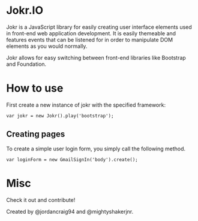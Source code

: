 Jokr.IO
=======

Jokr is a JavaScript library for easily creating user interface elements used in front-end web application development. It is easily themeable and features events that can be listened for in order to manipulate DOM elements as you would normally.

Jokr allows for easy switching between front-end libraries like Bootstrap and Foundation.

# How to use

First create a new instance of jokr with the specified framework:

`var jokr = new Jokr().play('bootstrap');`

## Creating pages

To create a simple user login form, you simply call the following method.

`var loginForm = new GmailSignIn('body').create();`

# Misc

Check it out and contribute!

Created by @jordancraig94 and @mightyshakerjnr.

